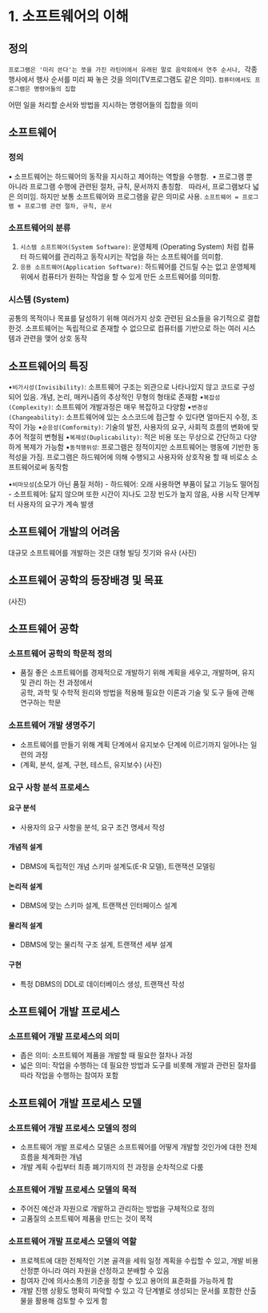 
# 1.  소프트웨어의 이해

## 정의
`프로그램은 '미리 쓴다'는 뜻을 가진 라틴어에서 유래된 말로 음악회에서 연주 순서나,
`각종 행사에서 행사 순서를 미리 짜 놓은 것을 의미(TV프로그램도 같은 의미).
`컴퓨터에서도 프로그램은 명령어들의 집합`

어떤 일을 처리할 순서와 방법을 지시하는 명령어들의 집합을 의미


## 소프트웨어
### 정의
• 소프트웨어는 하드웨어의 동작을 지시하고 제어하는 역할을 수행함. 
• 프로그램 뿐 아니라 프로그램 수행에 관련된 절차, 규칙, 문서까지 총칭함.
  따라서, 프로그램보다 넓은 의미임. 하지만 보통 소프트웨어와 프로그램을 같은 의미로 사용.
`소프트웨어 = 프로그램 + 프로그램 관련 절차, 규칙, 문서`

### 소프트웨어의 분류
1) `시스템 소프트웨어(System Software)`: 운영체제 (Operating System) 처럼 컴퓨터 하드웨어를 관리하고 동작시키는 작업을 하는 소프트웨어를 의미함.
2) `응용 소프트웨어(Application Software)`: 하드웨어를 건드릴 수는 없고 운영체제 위에서 컴퓨터가 원하는 작업을 할 수 있게 만든 소프트웨어를 의미함.

### 시스템 (System)
공통의 목적이나 목표를 달성하기 위해 여러가지 상호 관련된 요소들을 유기적으로 결합 한것. 소프트웨어는 독립적으로 존재할 수 없으므로 컴퓨터를 기반으로 하는 여러 시스템과 관련을 맺어 상호 동작


## 소프트웨어의 특징
•`비가시성(Invisibility)`: 소프트웨어 구조는 외관으로 나타나있지 않고 코드로 구성되어 있음. 개념, 논리, 매커니즘의 추상적인 무형의 형태로 존재함
•`복잡성(Complexity)`: 소프트웨어 개발과정은 매우 복잡하고 다양함
•`변경성(Changeability)`: 소프트웨어에 있는 소스코드에 접근할 수 있다면 얼마든지 수정, 조작이 가능
•`순응성(Comformity)`: 기술의 발전, 사용자의 요구, 사회적 흐름의 변화에 맞추어 적절히 변형됨
•`복제성(Duplicability)`: 적은 비용 또는 무상으로 간단하고 다양하게 복제가 가능함
•`동적행위성`: 프로그램은 정적이지만 소프트웨어는 행동에 기반한 동적성을 가짐. 프로그램은 하드웨어에 의해 수행되고 사용자와 상호작용 할 때 비로소 소프트웨어로써 동작함

•`비마모성`(소모가 아닌 품질 저하)
	- 하드웨어: 오래 사용하면 부품이 닳고 기능도 떨어짐
	- 소프트웨어: 닳지 않으며 또한 시간이 지나도 고장 빈도가 높지 않음, 사용 시작 단계부터 사용자의 요구가 계속 발생
	

## 소프트웨어 개발의 어려움
대규모 소프트웨어를 개발하는 것은 대형 빌딩 짓기와 유사
(사진)


## 소프트웨어 공학의 등장배경 및 목표
(사진)


## 소프트웨어 공학
### 소프트웨어 공학의 학문적 정의
- 품질 좋은 소프트웨어를 경제적으로 개발하기 위해 계획을 세우고, 개발하며, 유지 및 관리 하는 전 과정에서  
공학, 과학 및 수학적 원리와 방법을 적용해 필요한 이론과 기술 및 도구 들에 관해 연구하는 학문

### 소프트웨어 개발 생명주기
- 소프트웨어를 만들기 위해 계획 단계에서 유지보수 단계에 이르기까지 일어나는 일련의 과정
- (계획, 분석, 설계, 구현, 테스트, 유지보수)
(사진)

### 요구 사항 분석 프로세스
#### 요구 분석
- 사용자의 요구 사항을 분석, 요구 조건 명세서 작성
#### 개념적 설계
- DBMS에 독립적인 개념 스키마 설계도(E-R 모델), 트랜잭션 모델링
#### 논리적 설계
- DBMS에 맞는 스키마 설계, 트랜잭션 인터페이스 설계
#### 물리적 설계
- DBMS에 맞는 물리적 구조 설계, 트랜잭션 세부 설계
#### 구현
- 특정 DBMS의 DDL로 데이터베이스 생성, 트랜잭션 작성


## 소프트웨어 개발 프로세스
### 소프트웨어 개발 프로세스의 의미
- 좁은 의미: 소프트웨어 제품을 개발할 때 필요한 절차나 과정
- 넓은 의미: 작업을 수행하는 데 필요한 방법과 도구를 비롯해 개발과 관련된 절차를 따라 작업을 수행하는 참여자 포함


## 소프트웨어 개발 프로세스 모델
### 소프트웨어 개발 프로세스 모델의 정의
- 소프트웨어 개발 프로세스 모델은 소프트웨어를 어떻게 개발할 것인가에 대한 전체 흐름을 체계화한 개념
- 개발 계획 수립부터 최종 폐기까지의 전 과정을 순차적으로 다룸 

### 소프트웨어 개발 프로세스 모델의 목적
- 주어진 예산과 자원으로 개발하고 관리하는 방법을 구체적으로 정의
- 고품질의 소프트웨어 제품을 만드는 것이 목적

### 소프트웨어 개발 프로세스 모델의 역할
- 프로젝트에 대한 전체적인 기본 골격을 세워 일정 계획을 수립할 수 있고, 개발 비용 산정뿐 아니라 여러 자원을 산정하고 분배할 수 있음
- 참여자 간에 의사소통의 기준을 정할 수 있고 용어의 표준화를 가능하게 함
- 개발 진행 상황도 명확히 파악할 수 있고 각 단계별로 생성되는 문서를 포함한 산출물을 활용해 검토할 수 있게 함

